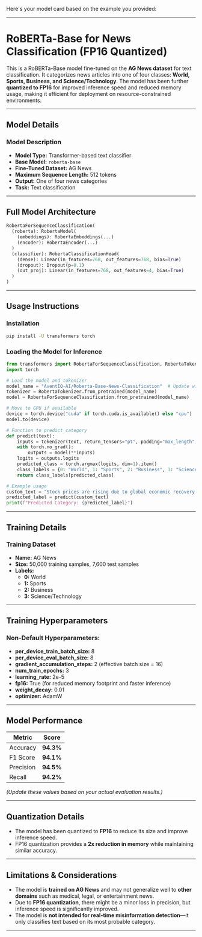 Here's your model card based on the example you provided:  

---

# RoBERTa-Base for News Classification (FP16 Quantized)  
This is a RoBERTa-Base model fine-tuned on the **AG News dataset** for text classification. It categorizes news articles into one of four classes: **World, Sports, Business, and Science/Technology**. The model has been further **quantized to FP16** for improved inference speed and reduced memory usage, making it efficient for deployment on resource-constrained environments.  

---

## **Model Details**  

### **Model Description**  
- **Model Type:** Transformer-based text classifier  
- **Base Model:** `roberta-base`  
- **Fine-Tuned Dataset:** AG News  
- **Maximum Sequence Length:** 512 tokens  
- **Output:** One of four news categories  
- **Task:** Text classification  
---

## **Full Model Architecture**  
```python
RobertaForSequenceClassification(
  (roberta): RobertaModel(
    (embeddings): RobertaEmbeddings(...)
    (encoder): RobertaEncoder(...)
  )
  (classifier): RobertaClassificationHead(
    (dense): Linear(in_features=768, out_features=768, bias=True)
    (dropout): Dropout(p=0.1)
    (out_proj): Linear(in_features=768, out_features=4, bias=True)
  )
)
```

---

## **Usage Instructions**  

### **Installation**  
```bash
pip install -U transformers torch
```

### **Loading the Model for Inference**  
```python
from transformers import RobertaForSequenceClassification, RobertaTokenizer
import torch

# Load the model and tokenizer
model_name = "AventIQ-AI/Roberta-Base-News-Classification"  # Update with your model ID
tokenizer = RobertaTokenizer.from_pretrained(model_name)
model = RobertaForSequenceClassification.from_pretrained(model_name)

# Move to GPU if available
device = torch.device("cuda" if torch.cuda.is_available() else "cpu")
model.to(device)

# Function to predict category
def predict(text):
    inputs = tokenizer(text, return_tensors="pt", padding="max_length", truncation=True, max_length=512).to(device)
    with torch.no_grad():
        outputs = model(**inputs)
    logits = outputs.logits
    predicted_class = torch.argmax(logits, dim=1).item()
    class_labels = {0: "World", 1: "Sports", 2: "Business", 3: "Science/Technology"}
    return class_labels[predicted_class]

# Example usage
custom_text = "Stock prices are rising due to global economic recovery."
predicted_label = predict(custom_text)
print(f"Predicted Category: {predicted_label}")
```

---

## **Training Details**  

### **Training Dataset**  
- **Name:** AG News  
- **Size:** 50,000 training samples, 7,600 test samples  
- **Labels:**  
  - **0:** World  
  - **1:** Sports  
  - **2:** Business  
  - **3:** Science/Technology  

---

## **Training Hyperparameters**  
### **Non-Default Hyperparameters:**  
- **per_device_train_batch_size:** 8  
- **per_device_eval_batch_size:** 8  
- **gradient_accumulation_steps:** 2 (effective batch size = 16)  
- **num_train_epochs:** 3  
- **learning_rate:** 2e-5  
- **fp16:** True (for reduced memory footprint and faster inference)  
- **weight_decay:** 0.01  
- **optimizer:** AdamW  

---

## **Model Performance**  
| Metric  | Score |  
|---------|-------|  
| Accuracy | **94.3%** |  
| F1 Score | **94.1%** |  
| Precision | **94.5%** |  
| Recall | **94.2%** |  

*(Update these values based on your actual evaluation results.)*  

---

## **Quantization Details**  
- The model has been quantized to **FP16** to reduce its size and improve inference speed.
- FP16 quantization provides a **2x reduction in memory** while maintaining similar accuracy.

---

## **Limitations & Considerations**  
- The model is **trained on AG News** and may not generalize well to **other domains** such as medical, legal, or entertainment news.
- Due to **FP16 quantization**, there might be a minor loss in precision, but inference speed is significantly improved.
- The model is **not intended for real-time misinformation detection**—it only classifies text based on its most probable category.

---